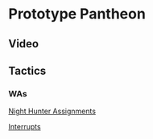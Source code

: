 # Prototype Pantheon

## Video

## Tactics

### WAs

[Night Hunter Assignments](https://wago.io/IMRdNtnYK)

[Interrupts](https://wago.io/4xOVTnbVB)

